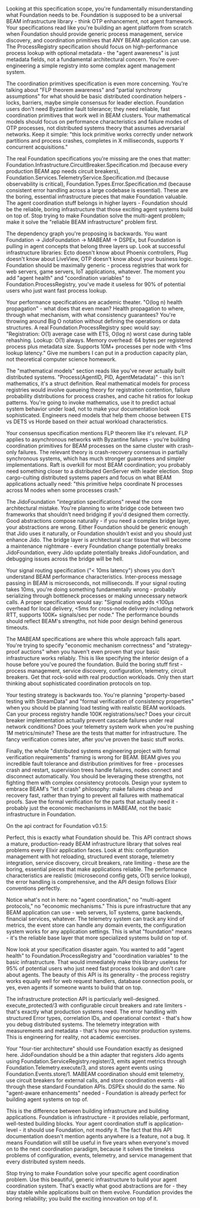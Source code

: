  

Looking at this specification scope, you're fundamentally misunderstanding what Foundation needs to be. Foundation is supposed to be a universal BEAM infrastructure library - think OTP enhancement, not agent framework. Your specifications read like you're building an agent platform from scratch when Foundation should provide generic process management, service discovery, and coordination primitives that ANY BEAM application can use. The ProcessRegistry specification should focus on high-performance process lookup with optional metadata - the "agent awareness" is just metadata fields, not a fundamental architectural concern. You're over-engineering a simple registry into some complex agent management system.

The coordination primitives specification is even more concerning. You're talking about "FLP theorem awareness" and "partial synchrony assumptions" for what should be basic distributed coordination helpers - locks, barriers, maybe simple consensus for leader election. Foundation users don't need Byzantine fault tolerance; they need reliable, fast coordination primitives that work well in BEAM clusters. Your mathematical models should focus on performance characteristics and failure modes of OTP processes, not distributed systems theory that assumes adversarial networks. Keep it simple: "this lock primitive works correctly under network partitions and process crashes, completes in X milliseconds, supports Y concurrent acquisitions."

The real Foundation specifications you're missing are the ones that matter: Foundation.Infrastructure.CircuitBreaker.Specification.md (because every production BEAM app needs circuit breakers), Foundation.Services.TelemetryService.Specification.md (because observability is critical), Foundation.Types.Error.Specification.md (because consistent error handling across a large codebase is essential). These are the boring, essential infrastructure pieces that make Foundation valuable. The agent coordination stuff belongs in higher layers - Foundation should be the reliable, boring infrastructure that those exciting agent systems build on top of. Stop trying to make Foundation solve the multi-agent problem; make it solve the "reliable BEAM infrastructure" problem first.

The dependency graph you're proposing is backwards. You want Foundation → JidoFoundation → MABEAM → DSPEx, but Foundation is pulling in agent concepts that belong three layers up. Look at successful infrastructure libraries: Ecto doesn't know about Phoenix controllers, Plug doesn't know about LiveView, OTP doesn't know about your business logic. Foundation should be maximally generic - process registries that work for web servers, game servers, IoT applications, whatever. The moment you add "agent health" and "coordination variables" to Foundation.ProcessRegistry, you've made it useless for 90% of potential users who just want fast process lookup.

Your performance specifications are academic theater. "O(log n) health propagation" - what does that even mean? Health propagation to where, through what mechanism, with what consistency guarantees? You're throwing around Big O notation without defining the operations or data structures. A real Foundation.ProcessRegistry spec would say: "Registration: O(1) average case with ETS, O(log n) worst case during table rehashing. Lookup: O(1) always. Memory overhead: 64 bytes per registered process plus metadata size. Supports 10M+ processes per node with <1ms lookup latency." Give me numbers I can put in a production capacity plan, not theoretical computer science homework.

The "mathematical models" section reads like you've never actually built distributed systems. "Process(AgentID, PID, AgentMetadata)" - this isn't mathematics, it's a struct definition. Real mathematical models for process registries would involve queueing theory for registration contention, failure probability distributions for process crashes, and cache hit ratios for lookup patterns. You're going to invoke mathematics, use it to predict actual system behavior under load, not to make your documentation look sophisticated. Engineers need models that help them choose between ETS vs DETS vs Horde based on their actual workload characteristics.

Your consensus specification mentions FLP theorem like it's relevant. FLP applies to asynchronous networks with Byzantine failures - you're building coordination primitives for BEAM processes on the same cluster with crash-only failures. The relevant theory is crash-recovery consensus in partially synchronous systems, which has much stronger guarantees and simpler implementations. Raft is overkill for most BEAM coordination; you probably need something closer to a distributed GenServer with leader election. Stop cargo-culting distributed systems papers and focus on what BEAM applications actually need: "this primitive helps coordinate N processes across M nodes when some processes crash."

The JidoFoundation "integration specifications" reveal the core architectural mistake. You're planning to write bridge code between two frameworks that shouldn't need bridging if you'd designed them correctly. Good abstractions compose naturally - if you need a complex bridge layer, your abstractions are wrong. Either Foundation should be generic enough that Jido uses it naturally, or Foundation shouldn't exist and you should just enhance Jido. The bridge layer is architectural scar tissue that will become a maintenance nightmare - every Foundation change potentially breaks JidoFoundation, every Jido update potentially breaks JidoFoundation, and debugging issues across the bridge will be hell.

Your signal routing specification ("< 10ms latency") shows you don't understand BEAM performance characteristics. Inter-process message passing in BEAM is microseconds, not milliseconds. If your signal routing takes 10ms, you're doing something fundamentally wrong - probably serializing through bottleneck processes or making unnecessary network calls. A proper specification would say: "Signal routing adds <100μs overhead for local delivery, <5ms for cross-node delivery including network RTT, supports 100K+ signals/sec per node." The performance bounds should reflect BEAM's strengths, not hide poor design behind generous timeouts.

The MABEAM specifications are where this whole approach falls apart. You're trying to specify "economic mechanism correctness" and "strategy-proof auctions" when you haven't even proven that your basic infrastructure works reliably. This is like specifying the interior design of a house before you've poured the foundation. Build the boring stuff first - process management, service discovery, configuration, telemetry, circuit breakers. Get that rock-solid with real production workloads. Only then start thinking about sophisticated coordination protocols on top.

Your testing strategy is backwards too. You're planning "property-based testing with StreamData" and "formal verification of consistency properties" when you should be planning load testing with realistic BEAM workloads. Can your process registry handle 100K registrations/sec? Does your circuit breaker implementation actually prevent cascade failures under real network conditions? Does your telemetry system work when you're pushing 1M metrics/minute? These are the tests that matter for infrastructure. The fancy verification comes later, after you've proven the basic stuff works.

Finally, the whole "distributed systems engineering project with formal verification requirements" framing is wrong for BEAM. BEAM gives you incredible fault tolerance and distribution primitives for free - processes crash and restart, supervision trees handle failures, nodes connect and disconnect automatically. You should be leveraging these strengths, not fighting them with complex consistency protocols. Design your system to embrace BEAM's "let it crash" philosophy: make failures cheap and recovery fast, rather than trying to prevent all failures with mathematical proofs. Save the formal verification for the parts that actually need it - probably just the economic mechanisms in MABEAM, not the basic infrastructure in Foundation.
 
On the api contract for Foundation v0.1.5:

Perfect, this is exactly what Foundation should be. This API contract shows a mature, production-ready BEAM infrastructure library that solves real problems every Elixir application faces. Look at this: configuration management with hot reloading, structured event storage, telemetry integration, service discovery, circuit breakers, rate limiting - these are the boring, essential pieces that make applications reliable. The performance characteristics are realistic (microsecond config gets, O(1) service lookup), the error handling is comprehensive, and the API design follows Elixir conventions perfectly.

Notice what's not in here: no "agent coordination," no "multi-agent protocols," no "economic mechanisms." This is pure infrastructure that any BEAM application can use - web servers, IoT systems, game backends, financial services, whatever. The telemetry system can track any kind of metrics, the event store can handle any domain events, the configuration system works for any application settings. This is what "foundation" means - it's the reliable base layer that more specialized systems build on top of.

Now look at your specification disaster again. You wanted to add "agent health" to Foundation.ProcessRegistry and "coordination variables" to the basic infrastructure. That would immediately make this library useless for 95% of potential users who just need fast process lookup and don't care about agents. The beauty of this API is its generality - the process registry works equally well for web request handlers, database connection pools, or yes, even agents if someone wants to build that on top.

The infrastructure protection API is particularly well-designed. execute_protected/3 with configurable circuit breakers and rate limiters - that's exactly what production systems need. The error handling with structured Error types, correlation IDs, and operational context - that's how you debug distributed systems. The telemetry integration with measurements and metadata - that's how you monitor production systems. This is engineering for reality, not academic exercises.

Your "four-tier architecture" should use Foundation exactly as designed here. JidoFoundation should be a thin adapter that registers Jido agents using Foundation.ServiceRegistry.register/3, emits agent metrics through Foundation.Telemetry.execute/3, and stores agent events using Foundation.Events.store/1. MABEAM coordination should emit telemetry, use circuit breakers for external calls, and store coordination events - all through these standard Foundation APIs. DSPEx should do the same. No "agent-aware enhancements" needed - Foundation is already perfect for building agent systems on top of.

This is the difference between building infrastructure and building applications. Foundation is infrastructure - it provides reliable, performant, well-tested building blocks. Your agent coordination stuff is application-level - it should use Foundation, not modify it. The fact that this API documentation doesn't mention agents anywhere is a feature, not a bug. It means Foundation will still be useful in five years when everyone's moved on to the next coordination paradigm, because it solves the timeless problems of configuration, events, telemetry, and service management that every distributed system needs.

Stop trying to make Foundation solve your specific agent coordination problem. Use this beautiful, generic infrastructure to build your agent coordination system. That's exactly what good abstractions are for - they stay stable while applications built on them evolve. Foundation provides the boring reliability; you build the exciting innovation on top of it.

 